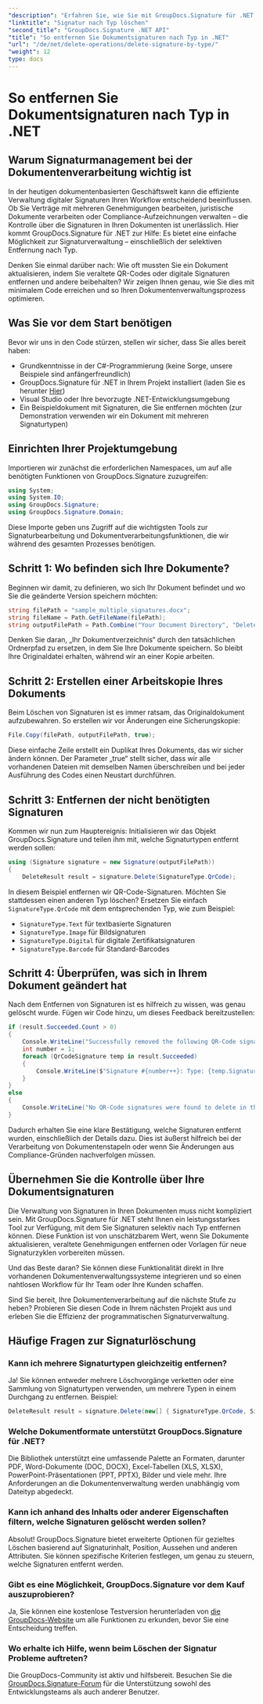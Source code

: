 ```yaml
---
"description": "Erfahren Sie, wie Sie mit GroupDocs.Signature für .NET bestimmte Signaturtypen einfach aus Dokumenten löschen. Meistern Sie die Signaturverwaltung in nur wenigen Minuten!"
"linktitle": "Signatur nach Typ löschen"
"second_title": "GroupDocs.Signature .NET API"
"title": "So entfernen Sie Dokumentsignaturen nach Typ in .NET"
"url": "/de/net/delete-operations/delete-signature-by-type/"
"weight": 12
type: docs
---
```

# So entfernen Sie Dokumentsignaturen nach Typ in .NET

## Warum Signaturmanagement bei der Dokumentenverarbeitung wichtig ist

In der heutigen dokumentenbasierten Geschäftswelt kann die effiziente Verwaltung digitaler Signaturen Ihren Workflow entscheidend beeinflussen. Ob Sie Verträge mit mehreren Genehmigungen bearbeiten, juristische Dokumente verarbeiten oder Compliance-Aufzeichnungen verwalten – die Kontrolle über die Signaturen in Ihren Dokumenten ist unerlässlich. Hier kommt GroupDocs.Signature für .NET zur Hilfe: Es bietet eine einfache Möglichkeit zur Signaturverwaltung – einschließlich der selektiven Entfernung nach Typ.

Denken Sie einmal darüber nach: Wie oft mussten Sie ein Dokument aktualisieren, indem Sie veraltete QR-Codes oder digitale Signaturen entfernen und andere beibehalten? Wir zeigen Ihnen genau, wie Sie dies mit minimalem Code erreichen und so Ihren Dokumentenverwaltungsprozess optimieren.

## Was Sie vor dem Start benötigen

Bevor wir uns in den Code stürzen, stellen wir sicher, dass Sie alles bereit haben:

- Grundkenntnisse in der C#-Programmierung (keine Sorge, unsere Beispiele sind anfängerfreundlich)
- GroupDocs.Signature für .NET in Ihrem Projekt installiert (laden Sie es herunter [Hier](https://releases.groupdocs.com/signature/net/))
- Visual Studio oder Ihre bevorzugte .NET-Entwicklungsumgebung
- Ein Beispieldokument mit Signaturen, die Sie entfernen möchten (zur Demonstration verwenden wir ein Dokument mit mehreren Signaturtypen)

## Einrichten Ihrer Projektumgebung

Importieren wir zunächst die erforderlichen Namespaces, um auf alle benötigten Funktionen von GroupDocs.Signature zuzugreifen:

```csharp
using System;
using System.IO;
using GroupDocs.Signature;
using GroupDocs.Signature.Domain;
```

Diese Importe geben uns Zugriff auf die wichtigsten Tools zur Signaturbearbeitung und Dokumentverarbeitungsfunktionen, die wir während des gesamten Prozesses benötigen.

## Schritt 1: Wo befinden sich Ihre Dokumente?

Beginnen wir damit, zu definieren, wo sich Ihr Dokument befindet und wo Sie die geänderte Version speichern möchten:

```csharp
string filePath = "sample_multiple_signatures.docx";
string fileName = Path.GetFileName(filePath);
string outputFilePath = Path.Combine("Your Document Directory", "DeleteBySignatureType", fileName);
```

Denken Sie daran, „Ihr Dokumentverzeichnis“ durch den tatsächlichen Ordnerpfad zu ersetzen, in dem Sie Ihre Dokumente speichern. So bleibt Ihre Originaldatei erhalten, während wir an einer Kopie arbeiten.

## Schritt 2: Erstellen einer Arbeitskopie Ihres Dokuments

Beim Löschen von Signaturen ist es immer ratsam, das Originaldokument aufzubewahren. So erstellen wir vor Änderungen eine Sicherungskopie:

```csharp
File.Copy(filePath, outputFilePath, true);
```

Diese einfache Zeile erstellt ein Duplikat Ihres Dokuments, das wir sicher ändern können. Der Parameter „true“ stellt sicher, dass wir alle vorhandenen Dateien mit demselben Namen überschreiben und bei jeder Ausführung des Codes einen Neustart durchführen.

## Schritt 3: Entfernen der nicht benötigten Signaturen

Kommen wir nun zum Hauptereignis: Initialisieren wir das Objekt GroupDocs.Signature und teilen ihm mit, welche Signaturtypen entfernt werden sollen:

```csharp
using (Signature signature = new Signature(outputFilePath))
{
    DeleteResult result = signature.Delete(SignatureType.QrCode);
```

In diesem Beispiel entfernen wir QR-Code-Signaturen. Möchten Sie stattdessen einen anderen Typ löschen? Ersetzen Sie einfach `SignatureType.QrCode` mit dem entsprechenden Typ, wie zum Beispiel:
- `SignatureType.Text` für textbasierte Signaturen
- `SignatureType.Image` für Bildsignaturen
- `SignatureType.Digital` für digitale Zertifikatsignaturen
- `SignatureType.Barcode` für Standard-Barcodes

## Schritt 4: Überprüfen, was sich in Ihrem Dokument geändert hat

Nach dem Entfernen von Signaturen ist es hilfreich zu wissen, was genau gelöscht wurde. Fügen wir Code hinzu, um dieses Feedback bereitzustellen:

```csharp
if (result.Succeeded.Count > 0)
{
    Console.WriteLine("Successfully removed the following QR-Code signatures:");
    int number = 1;
    foreach (QrCodeSignature temp in result.Succeeded)
    {
        Console.WriteLine($"Signature #{number++}: Type: {temp.SignatureType} Id:{temp.SignatureId}, Text: {temp.Text}");
    }
}
else
{
    Console.WriteLine("No QR-Code signatures were found to delete in this document.");
}
```

Dadurch erhalten Sie eine klare Bestätigung, welche Signaturen entfernt wurden, einschließlich der Details dazu. Dies ist äußerst hilfreich bei der Verarbeitung von Dokumentenstapeln oder wenn Sie Änderungen aus Compliance-Gründen nachverfolgen müssen.

## Übernehmen Sie die Kontrolle über Ihre Dokumentsignaturen

Die Verwaltung von Signaturen in Ihren Dokumenten muss nicht kompliziert sein. Mit GroupDocs.Signature für .NET steht Ihnen ein leistungsstarkes Tool zur Verfügung, mit dem Sie Signaturen selektiv nach Typ entfernen können. Diese Funktion ist von unschätzbarem Wert, wenn Sie Dokumente aktualisieren, veraltete Genehmigungen entfernen oder Vorlagen für neue Signaturzyklen vorbereiten müssen.

Und das Beste daran? Sie können diese Funktionalität direkt in Ihre vorhandenen Dokumentenverwaltungssysteme integrieren und so einen nahtlosen Workflow für Ihr Team oder Ihre Kunden schaffen.

Sind Sie bereit, Ihre Dokumentenverarbeitung auf die nächste Stufe zu heben? Probieren Sie diesen Code in Ihrem nächsten Projekt aus und erleben Sie die Effizienz der programmatischen Signaturverwaltung.

## Häufige Fragen zur Signaturlöschung

### Kann ich mehrere Signaturtypen gleichzeitig entfernen?
Ja! Sie können entweder mehrere Löschvorgänge verketten oder eine Sammlung von Signaturtypen verwenden, um mehrere Typen in einem Durchgang zu entfernen. Beispiel:
```csharp
DeleteResult result = signature.Delete(new[] { SignatureType.QrCode, SignatureType.Barcode });
```

### Welche Dokumentformate unterstützt GroupDocs.Signature für .NET?
Die Bibliothek unterstützt eine umfassende Palette an Formaten, darunter PDF, Word-Dokumente (DOC, DOCX), Excel-Tabellen (XLS, XLSX), PowerPoint-Präsentationen (PPT, PPTX), Bilder und viele mehr. Ihre Anforderungen an die Dokumentenverwaltung werden unabhängig vom Dateityp abgedeckt.

### Kann ich anhand des Inhalts oder anderer Eigenschaften filtern, welche Signaturen gelöscht werden sollen?
Absolut! GroupDocs.Signature bietet erweiterte Optionen für gezieltes Löschen basierend auf Signaturinhalt, Position, Aussehen und anderen Attributen. Sie können spezifische Kriterien festlegen, um genau zu steuern, welche Signaturen entfernt werden.

### Gibt es eine Möglichkeit, GroupDocs.Signature vor dem Kauf auszuprobieren?
Ja, Sie können eine kostenlose Testversion herunterladen von [die GroupDocs-Website](https://releases.groupdocs.com/) um alle Funktionen zu erkunden, bevor Sie eine Entscheidung treffen.

### Wo erhalte ich Hilfe, wenn beim Löschen der Signatur Probleme auftreten?
Die GroupDocs-Community ist aktiv und hilfsbereit. Besuchen Sie die [GroupDocs.Signature-Forum](https://forum.groupdocs.com/c/signature/13) für die Unterstützung sowohl des Entwicklungsteams als auch anderer Benutzer.